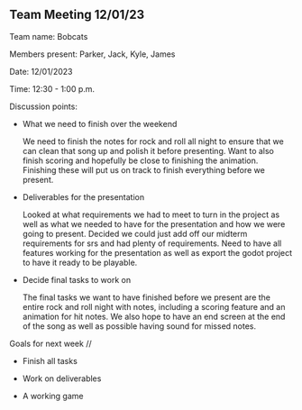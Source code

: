 ## Team Meeting 12/01/23

Team name: Bobcats

Members present: Parker, Jack, Kyle, James

Date: 12/01/2023

Time: 12:30 - 1:00 p.m.

Discussion points: 

* What we need to finish over the weekend 

    We need to finish the notes for rock and roll all night to ensure that we can clean that song up and polish it before presenting. Want to also finish scoring and hopefully be close to finishing the animation. Finishing these will put us on track to finish everything before we present.

* Deliverables for the presentation

    Looked at what requirements we had to meet to turn in the project as well as what we needed to have for the presentation and how we were going to present. Decided we could just add off our midterm requirements for srs and had plenty of requirements. Need to have all features working for the presentation as well as export the godot project to have it ready to be playable.

* Decide final tasks to work on

    The final tasks we want to have finished before we present are the entire rock and roll night with notes, including a scoring feature and an animation for hit notes. We also hope to have an end screen at the end of the song as well as possible having sound for missed notes.
    
Goals for next week //

* Finish all tasks

* Work on deliverables

* A working game 